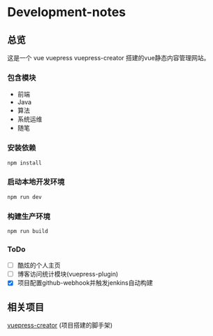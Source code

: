 # Development-notes


## 总览

这是一个 vue vuepress vuepress-creator 搭建的vue静态内容管理网站。

### 包含模块

- 前端
- Java
- 算法
- 系统运维
- 随笔

### 安装依赖

```bash
npm install
```

### 启动本地开发环境

```bash
npm run dev
```

### 构建生产环境

```bash
npm run build
```

### ToDo 

- [ ] 酷炫的个人主页
- [ ] 博客访问统计模块(vuepress-plugin)
- [x] 项目配置github-webhook并触发jenkins自动构建

## 相关项目
[vuepress-creator](https://github.com/zpfz/vuepress-creator) (项目搭建的脚手架)
